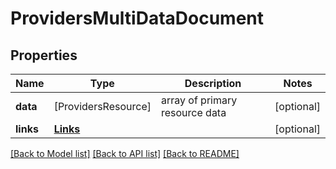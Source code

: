 # ProvidersMultiDataDocument

## Properties
Name | Type | Description | Notes
------------ | ------------- | ------------- | -------------
**data** | [ProvidersResource] | array of primary resource data | [optional] 
**links** | [**Links**](Links.md) |  | [optional] 

[[Back to Model list]](../README.md#documentation-for-models) [[Back to API list]](../README.md#documentation-for-api-endpoints) [[Back to README]](../README.md)


